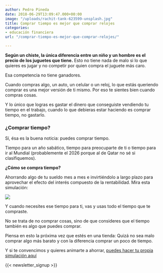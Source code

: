 ```yaml
---
author: Pedro Pineda
date: 2018-06-29T13:09:47.000+00:00
image: "/uploads/rachit-tank-623599-unsplash.jpg"
title: Comprar tiempo es mejor que comprar relojes
categories:
- educación financiera
url: "/comprar-tiempo-es-mejor-que-comprar-relojes/"

---
```

**Según un chiste, la única diferencia entre un niño y un hombre es el precio de los juguetes que tiene.** Esto no tiene nada de malo si lo que quieres es jugar y no competir por quien compra el juguete más caro.

Esa competencia no tiene ganadores.

Cuando compras algo, un auto, un celular o un reloj, lo que estás queriendo comprar es una mejor versión de ti mismo. Por eso te sientes bien cuando compras cosas.

Y lo único que logras es gastar el dinero que conseguiste vendiendo tu tiempo en el trabajo, cuando lo que debieras estar haciendo es comprar tiempo, no gastarlo.

### ¿Comprar tiempo?

Sí, ésa es la buena noticia: puedes comprar tiempo.

Tiempo para un año sabático, tiempo para preocuparte de ti o tiempo para ir al Mundial (probablemente el 2026 porque al de Qatar no sé si clasifiquemos).

**¿Cómo se compra tiempo?**

Ahorrando algo de tu sueldo mes a mes e invirtiéndolo a largo plazo para aprovechar el efecto del interés compuesto de la rentabilidad. Mira esta simulación:

![](/uploads/simulador.png)

Y cuando necesites ese tiempo para ti, vas y usas todo el tiempo que te compraste.

No se trata de no comprar cosas, sino de que consideres que el tiempo también es algo que puedes comprar.

Piensa en esto la próxima vez que estés en una tienda: Quizá no sea malo comprar algo más barato y con la diferencia comprar un poco de tiempo.

Y si te convencimos y quieres animarte a ahorrar, [puedes hacer tu propia simulación aquí](https://fintual.com/?utm_source=edu&utm_medium=landing&utm_campaign=comprar-tiempo)

 {{< newsletter_signup >}}